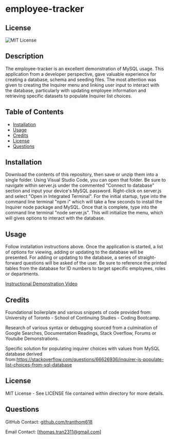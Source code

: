 # employee-tracker

## License

![MIT License](https://img.shields.io/badge/License-MIT-red.svg)

## Description
  
The employee-tracker is an excellent demonstration of MySQL usage. This application from a developer perspective, gave valuable experience for creating a database, schema and seeding files. The most attention was given to creating the Inquirer menu and linking user input to interact with the database, particularly with updating employee information and retrieving specific datasets to populate Inquirer list choices.

## Table of Contents
 * [Installation](#installation)
 * [Usage](#usage)
 * [Credits](#credits)
 * [License](#license)
 * [Questions](#questions)

## Installation

 Download the contents of this repository, then save or unzip them into a single folder. Using Visual Studio Code, you can open that folder. Be sure to navigate within server.js under the commented "Connect to database" section and input your device's MySQL password. Right-click on server.js and select "Open in Integrated Terminal". For the initial startup, type into the command line terminal "npm i" which will take a few seconds to install the Inquirer node package and MySQL. Once that is complete, type into the command line terminal "node server.js". This will initialize the menu, which will gives options to interact with the database.


## Usage

 Follow installation instructions above. Once the application is started, a list of options for viewing, adding or updating to the database will be presented. For adding or updating to the database, a series of straight-forward questions will be asked of the user. Be sure to reference the printed tables from the database for ID numbers to target specific employees, roles or departments.

 [Instructional Demonstration Video](https://drive.google.com/file/d/1K2GUHY3NyjCSfHdmVqCT8LYrpAXgp-wp/view)

## Credits

Foundational boilerplate and various snippets of code provided from: University of Toronto - School of Continuing Studies - Coding Bootcamp.

Research of various syntax or debugging sourced from a culmination of Google Searches, Documentation Readings, Stack Overflow, Forums or Youtube Demonstrations.

Specific solution for populating inquirer choices with values from MySQL database derived from:https://stackoverflow.com/questions/66626936/inquirer-js-populate-list-choices-from-sql-database

## License

MIT License - See LICENSE file contained within directory for more details.

## Questions
  
GitHub Contact: [github.com/tranthom618](https://www.github.com/tranthom618)

Email Contact: [thomas.tran2311@gmail.com]